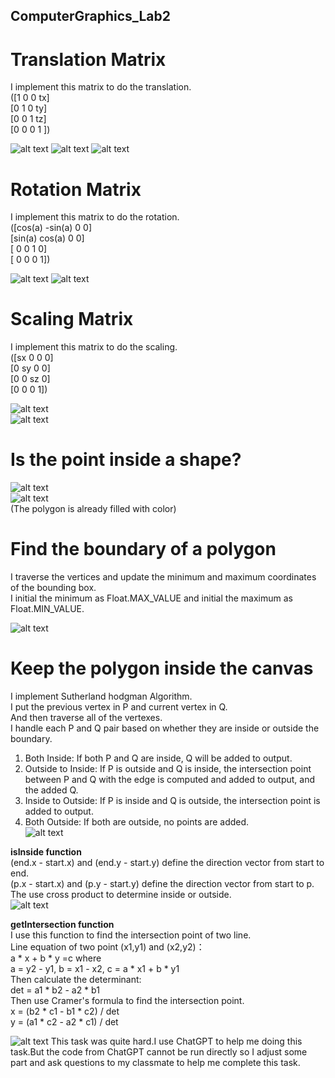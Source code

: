 ## ComputerGraphics_Lab2
# Translation Matrix
I implement this matrix to do the translation.  
([1 0 0 tx]  
 [0 1 0 ty]  
 [0 0 1 tz]  
 [0 0 0 1 ])  

![alt text](image-3.png)
![alt text](image.png)
![alt text](image-1.png)

# Rotation Matrix
I implement this matrix to do the rotation.  
([cos(a) -sin(a) 0 0]  
 [sin(a)  cos(a) 0 0]  
 [ 0        0    1 0]  
 [ 0        0    0 1])  

![alt text](image-4.png)
![alt text](image-2.png)

# Scaling Matrix
I implement this matrix to do the scaling.  
([sx 0  0  0]  
 [0  sy 0  0]  
 [0  0  sz 0]  
 [0  0  0  1])  

 ![alt text](image-5.png)  
 ![alt text](image-6.png)  

# Is the point inside a shape?
![alt text](image-7.png)  
![alt text](image-8.png)  
(The polygon is already filled with color)  

# Find the boundary of a polygon
I traverse the vertices and update the minimum and maximum coordinates of the bounding box.   
I initial the minimum as Float.MAX_VALUE and initial the maximum as Float.MIN_VALUE.  

![alt text](image-9.png)

# Keep the polygon inside the canvas
I implement Sutherland hodgman Algorithm.  
I put the previous vertex in P and current vertex in Q.  
And then traverse all of the vertexes.  
I handle each P and Q pair based on whether they are inside or outside the boundary.  
1. Both Inside: If both P and Q are inside, Q will be added to output.  
2. Outside to Inside: If P is outside and Q is inside, the intersection point between P and Q with the edge is computed and added to output, and the added Q.  
3. Inside to Outside: If P is inside and Q is outside, the intersection point is added to output.  
4. Both Outside: If both are outside, no points are added.  
![alt text](image-10.png)

**isInside function**  
(end.x - start.x) and (end.y - start.y) define the direction vector from start to end.  
(p.x - start.x) and (p.y - start.y) define the direction vector from start to p.  
The use cross product to determine inside or outside.  
![alt text](image-11.png)

**getIntersection function**  
I use this function to find the intersection point of two line.  
Line equation of two point (x1,y1) and (x2,y2)：  
    a * x + b * y =c where  
    a = y2 - y1, b = x1 - x2, c = a * x1 + b * y1  
Then calculate the determinant:  
    det = a1 * b2 - a2 * b1  
Then use Cramer's formula to find the intersection point.  
    x = (b2 * c1 - b1 * c2) / det  
    y = (a1 * c2 - a2 * c1) / det  

![alt text](image-12.png)
This task was quite hard.I use ChatGPT to help me doing this task.But the code from ChatGPT cannot be run directly so I adjust some part and ask questions to my classmate to help me complete this task.



